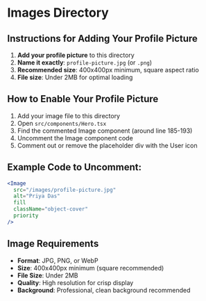 # Images Directory

## Instructions for Adding Your Profile Picture

1. **Add your profile picture** to this directory
2. **Name it exactly**: `profile-picture.jpg` (or `.png`)
3. **Recommended size**: 400x400px minimum, square aspect ratio
4. **File size**: Under 2MB for optimal loading

## How to Enable Your Profile Picture

1. Add your image file to this directory
2. Open `src/components/Hero.tsx`
3. Find the commented Image component (around line 185-193)
4. Uncomment the Image component code
5. Comment out or remove the placeholder div with the User icon

## Example Code to Uncomment:

```jsx
<Image
  src="/images/profile-picture.jpg"
  alt="Priya Das"
  fill
  className="object-cover"
  priority
/>
```

## Image Requirements

- **Format**: JPG, PNG, or WebP
- **Size**: 400x400px minimum (square recommended)
- **File Size**: Under 2MB
- **Quality**: High resolution for crisp display
- **Background**: Professional, clean background recommended

